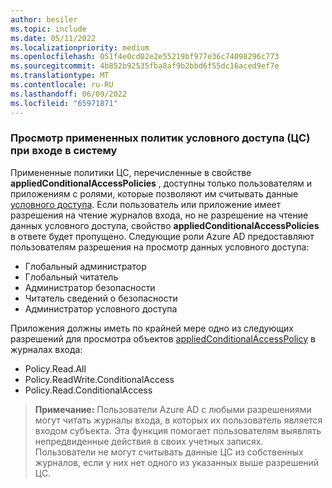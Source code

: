 ```yaml
---
author: besiler
ms.topic: include
ms.date: 05/11/2022
ms.localizationpriority: medium
ms.openlocfilehash: 051f4e0cd02e2e55219bf977e36c74098296c773
ms.sourcegitcommit: 4b852b92535fba8af9b2bbd6f55dc16aced9ef7e
ms.translationtype: MT
ms.contentlocale: ru-RU
ms.lasthandoff: 06/09/2022
ms.locfileid: "65971871"
---
```

<!-- markdownlint-disable MD041-->

### <a name="viewing-applied-conditional-access-ca-policies-in-sign-ins"></a>Просмотр примененных политик условного доступа (ЦС) при входе в систему
Примененные политики ЦС, перечисленные в свойстве **appliedConditionalAccessPolicies** , доступны только пользователям и приложениям с ролями, которые позволяют им считывать данные [условного доступа](/graph/api/resources/appliedconditionalaccesspolicy). Если пользователь или приложение имеет разрешения на чтение журналов входа, но не разрешение на чтение данных условного доступа, свойство **appliedConditionalAccessPolicies** в ответе будет пропущено. Следующие роли Azure AD предоставляют пользователям разрешения на просмотр данных условного доступа:

+ Глобальный администратор
+ Глобальный читатель
+ Администратор безопасности
+ Читатель сведений о безопасности
+ Администратор условного доступа

Приложения должны иметь по крайней мере одно из следующих разрешений для просмотра объектов [appliedConditionalAccessPolicy](/graph/api/resources/appliedconditionalaccesspolicy) в журналах входа: 

+ Policy.Read.All
+ Policy.ReadWrite.ConditionalAccess
+ Policy.Read.ConditionalAccess

>**Примечание:** Пользователи Azure AD с любыми разрешениями могут читать журналы входа, в которых их пользователь является входом субъекта. Эта функция помогает пользователям выявлять непредвиденные действия в своих учетных записях. Пользователи не могут считывать данные ЦС из собственных журналов, если у них нет одного из указанных выше разрешений ЦС.
